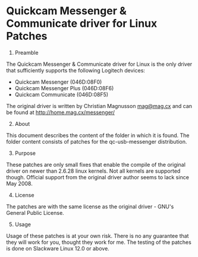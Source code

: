# Quickcam Messenger & Communicate driver for Linux Patches

1. Preamble

The Quickcam Messenger & Communicate driver for Linux is the only driver
that sufficiently supports the following Logitech devices:
  * Quickcam Messenger      (046D:08F0)
  * Quickcam Messenger Plus (046D:08F6)
  * Quickcam Communicate    (046D:08F5)

The original driver is written by Christian Magnusson <mag@mag.cx> and can
be found at http://home.mag.cx/messenger/

2. About

This document describes the content of the folder in which it is found. The
folder content consists of patches for the qc-usb-messenger distribution.

3. Purpose

These patches are only small fixes that enable the compile of the original
driver on newer than 2.6.28 linux kernels. Not all kernels are supported
though. Official support from the original driver author seems to lack
since May 2008.

4. License

The patches are with the same license as the original driver - GNU's
General Public License.

5. Usage

Usage of these patches is at your own risk. There is no any guarantee that
they will work for you, thought they work for me. The testing of the patches
is done on Slackware Linux 12.0 or above.

